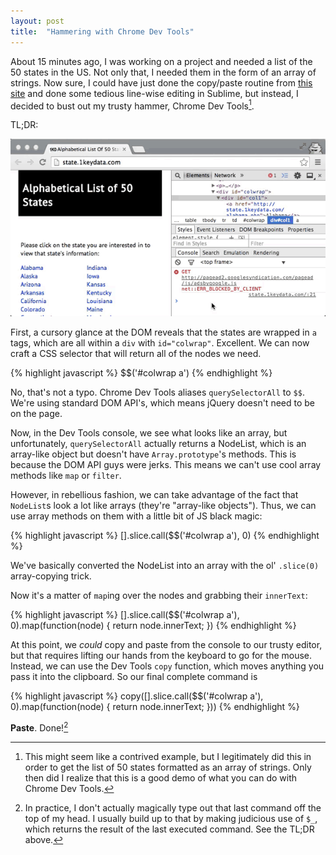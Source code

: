 ```yaml
---
layout: post
title:  "Hammering with Chrome Dev Tools"
---
```


About 15 minutes ago, I was working on a project and needed a list of the 50 states in the US. Not only that, I needed them in the form of an array of strings. Now sure, I could have just done the copy/paste routine from [this site](http://state.1keydata.com/) and done some tedious line-wise editing in Sublime, but instead, I decided to bust out my trusty hammer, Chrome Dev Tools[^disclaimer].

TL;DR:

![Screen Thing](/images/devtools.gif)

First, a cursory glance at the DOM reveals that the states are wrapped in `a` tags, which are all within a `div` with `id="colwrap"`. Excellent. We can now craft a CSS selector that will return all of the nodes we need.

{% highlight javascript %}
$$('#colwrap a')
{% endhighlight %}

No, that's not a typo. Chrome Dev Tools aliases `querySelectorAll` to `$$`. We're using standard DOM API's, which means jQuery doesn't need to be on the page.

Now, in the Dev Tools console, we see what looks like an array, but unfortunately, `querySelectorAll` actually returns a NodeList, which is an array-like object but doesn't have `Array.prototype`'s methods. This is because the DOM API guys were jerks. This means we can't use cool array methods like `map` or `filter`.

However, in rebellious fashion, we can take advantage of the fact that `NodeList`s look a lot like arrays (they're "array-like objects"). Thus, we can use array methods on them with a little bit of JS black magic:

{% highlight javascript %}
[].slice.call($$('#colwrap a'), 0)
{% endhighlight %}

We've basically converted the NodeList into an array with the ol' `.slice(0)` array-copying trick.

Now it's a matter of `map`ing over the nodes and grabbing their `innerText`:

{% highlight javascript %}
[].slice.call($$('#colwrap a'), 0).map(function(node) {
  return node.innerText;
})
{% endhighlight %}

At this point, we *could* copy and paste from the console to our trusty editor, but that requires lifting our hands from the keyboard to go for the mouse. Instead, we can use the Dev Tools `copy` function, which moves anything you pass it into the clipboard. So our final complete command is

{% highlight javascript %}
copy([].slice.call($$('#colwrap a'), 0).map(function(node) {
  return node.innerText;
}))
{% endhighlight %}

**Paste**. Done![^done]

[^disclaimer]: This might seem like a contrived example, but I legitimately did this in order to get the list of 50 states formatted as an array of strings. Only then did I realize that this is a good demo of what you can do with Chrome Dev Tools.

[^done]: In practice, I don't actually magically type out that last command off the top of my head. I usually build up to that by making judicious use of `$_`, which returns the result of the last executed command. See the TL;DR above.
